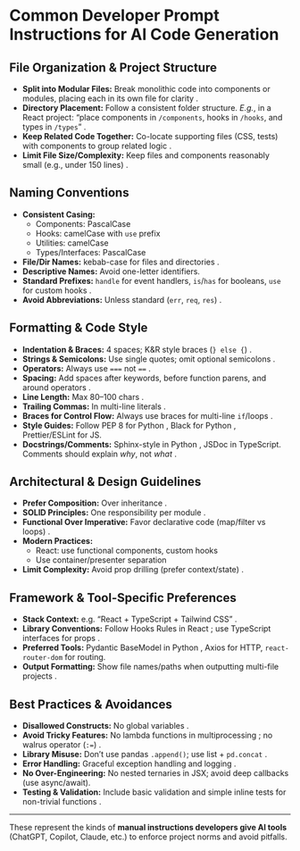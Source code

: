 # Common Developer Prompt Instructions for AI Code Generation

## File Organization & Project Structure

- **Split into Modular Files:** Break monolithic code into components or modules, placing each in its own file for clarity .
- **Directory Placement:** Follow a consistent folder structure. _E.g._, in a React project: “place components in `/components`, hooks in `/hooks`, and types in `/types`” .
- **Keep Related Code Together:** Co-locate supporting files (CSS, tests) with components to group related logic .
- **Limit File Size/Complexity:** Keep files and components reasonably small (e.g., under 150 lines) .

## Naming Conventions

- **Consistent Casing:**
  - Components: PascalCase
  - Hooks: camelCase with `use` prefix
  - Utilities: camelCase
  - Types/Interfaces: PascalCase
- **File/Dir Names:** kebab-case for files and directories .
- **Descriptive Names:** Avoid one-letter identifiers.
- **Standard Prefixes:** `handle` for event handlers, `is`/`has` for booleans, `use` for custom hooks .
- **Avoid Abbreviations:** Unless standard (`err`, `req`, `res`) .

## Formatting & Code Style

- **Indentation & Braces:** 4 spaces; K&R style braces (`} else {`) .
- **Strings & Semicolons:** Use single quotes; omit optional semicolons .
- **Operators:** Always use `===` not `==` .
- **Spacing:** Add spaces after keywords, before function parens, and around operators .
- **Line Length:** Max 80–100 chars .
- **Trailing Commas:** In multi-line literals .
- **Braces for Control Flow:** Always use braces for multi-line `if`/loops .
- **Style Guides:** Follow PEP 8 for Python , Black for Python , Prettier/ESLint for JS.
- **Docstrings/Comments:** Sphinx-style in Python , JSDoc in TypeScript. Comments should explain _why_, not _what_ .

## Architectural & Design Guidelines

- **Prefer Composition:** Over inheritance .
- **SOLID Principles:** One responsibility per module .
- **Functional Over Imperative:** Favor declarative code (map/filter vs loops) .
- **Modern Practices:**
  - React: use functional components, custom hooks
  - Use container/presenter separation
- **Limit Complexity:** Avoid prop drilling (prefer context/state) .

## Framework & Tool-Specific Preferences

- **Stack Context:** e.g. “React + TypeScript + Tailwind CSS” .
- **Library Conventions:** Follow Hooks Rules in React ; use TypeScript interfaces for props .
- **Preferred Tools:** Pydantic BaseModel in Python , Axios for HTTP, `react-router-dom` for routing.
- **Output Formatting:** Show file names/paths when outputting multi-file projects .

## Best Practices & Avoidances

- **Disallowed Constructs:** No global variables .
- **Avoid Tricky Features:** No lambda functions in multiprocessing ; no walrus operator (`:=`) .
- **Library Misuse:** Don’t use pandas `.append()`; use list + `pd.concat` .
- **Error Handling:** Graceful exception handling and logging .
- **No Over-Engineering:** No nested ternaries in JSX; avoid deep callbacks (use async/await).
- **Testing & Validation:** Include basic validation and simple inline tests for non-trivial functions .

---

These represent the kinds of **manual instructions developers give AI tools** (ChatGPT, Copilot, Claude, etc.) to enforce project norms and avoid pitfalls.

